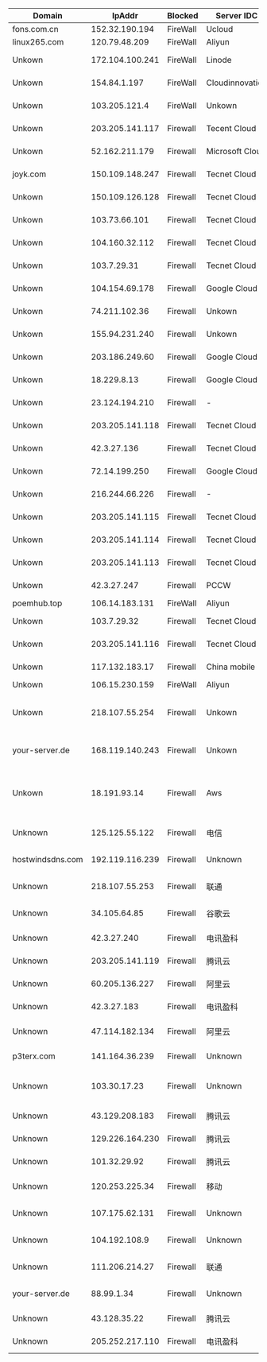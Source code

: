 
| Domain | IpAddr | Blocked | Server IDC | Location | Reason |
| --- | --- | --- | --- | --- | --- |
| fons.com.cn |  152.32.190.194 | FireWall | Ucloud | China | Crawlers |
| linux265.com | 120.79.48.209 | FireWall | Aliyun | China | Crawlers |
| Unkown | 172.104.100.241 | FireWall | Linode | Jp Tokyo | Rss Crawlers |
| Unkown | 154.84.1.197 | FireWall | Cloudinnovation | Netherlands Amsterdam | Rss Crawlers |
| Unkown | 103.205.121.4 | FireWall | Unkown | China HK | Tiny Rss Crawlers |
| Unkown | 203.205.141.117 | Firewall | Tecent Cloud | China HK | Suspected Crawlers |
| Unkown | 52.162.211.179 | Firewall | Microsoft Cloud | Us Chicago  | Suspected Crawlers |
| joyk.com | 150.109.148.247 | Firewall | Tecnet Cloud | China HK | Suspected Crawlers |
| Unkown | 150.109.126.128 | Firewall | Tecnet Cloud | China HK | Suspected Crawlers |
| Unkown | 103.73.66.101 | Firewall | Tecnet Cloud | China HK | Suspected Crawlers |
| Unkown | 104.160.32.112 | Firewall | Tecnet Cloud | China HK | Suspected Crawlers |
| Unkown | 103.7.29.31 | Firewall | Tecnet Cloud | China HK  | Suspected Crawlers |
| Unkown | 104.154.69.178 | Firewall | Google Cloud | Us  | Suspected Crawlers |
| Unkown | 74.211.102.36 | Firewall | Unkown | Us  | Tiny Rss Crawlers |
| Unkown | 155.94.231.240 | Firewall | Unkown | Us  | Tiny Rss Crawlers |
| Unkown | 203.186.249.60 | Firewall | Google Cloud | Us  | Suspected Crawlers |
| Unkown | 18.229.8.13 | Firewall | Google Cloud | Us  | Suspected Crawlers |
| Unkown | 23.124.194.210 | Firewall | - | Us  | Suspected Crawlers |
| Unkown | 203.205.141.118 | Firewall | Tecnet Cloud | China HK | Suspected Crawlers |
| Unkown | 42.3.27.136 | Firewall | Tecnet Cloud | China HK | Suspected Crawlers |
| Unkown | 72.14.199.250 | Firewall | Google Cloud | Us  | Suspected Crawlers |
| Unkown | 216.244.66.226 | Firewall | - | Us  | Suspected Crawlers |
| Unkown | 203.205.141.115 | Firewall | Tecnet Cloud | China HK | Suspected Crawlers |
| Unkown | 203.205.141.114 | Firewall | Tecnet Cloud | China HK | Suspected Crawlers |
| Unkown | 203.205.141.113 | Firewall | Tecnet Cloud | China HK | Suspected Crawlers |
| Unkown | 42.3.27.247 | Firewall | PCCW  | China HK | Suspected Crawlers |
| poemhub.top | 106.14.183.131 | FireWall | Aliyun | China | Crawlers |
| Unkown | 103.7.29.32 | Firewall | Tecnet Cloud | China HK | Suspected Crawlers |
| Unkown | 203.205.141.116 | Firewall | Tecnet Cloud | China HK | Suspected Crawlers |
| Unkown | 117.132.183.17 | Firewall | China mobile | China  | Suspected Crawlers |
| Unkown | 106.15.230.159 | FireWall | Aliyun | China | Crawlers |
| Unkown | 218.107.55.254 | Firewall | Unkown | China Guangdong Guangzhou Unicom | Suspected Crawlers |
| your-server.de | 168.119.140.243 | Firewall | Unkown | Germany Free State of Saxony | Suspected Crawlers |
| Unkown | 18.191.93.14 | Firewall | Aws | United States Ohio Dublin Amazon Cloud | Suspected Crawlers |
| Unknown | 125.125.55.122 | Firewall | 电信 | 中国 浙江 湖州 吴兴区  | rss reader|
| hostwindsdns.com | 192.119.116.239 | Firewall | Unknown| 美国 华盛顿 西雅图|  | rss reader|
| Unknown | 218.107.55.253 | Firewall | 联通 | 中国 广东 广州  |  Suspected Crawlers|
| Unknown | 34.105.64.85 | Firewall | 谷歌云 |美国 俄勒冈 达尔斯 | rss reader|
| Unknown | 42.3.27.240 | Firewall | 电讯盈科 |中国 香港  | Suspected Crawlers|
| Unknown | 203.205.141.119 | Firewall | 腾讯云 | 中国 香港  | Suspected Crawlers|
| Unknown | 60.205.136.227 | Firewall |  阿里云 |中国 北京  |  Suspected Crawlers|
| Unknown | 42.3.27.183 | Firewall |电讯盈科 | 中国 香港 | Suspected Crawlers|
| Unknown | 47.114.182.134 | Firewall | 阿里云|中国 浙江 杭州 | Suspected Crawlers|
| p3terx.com | 141.164.36.239 | Firewall | Unknown | 韩国 首尔 | Suspected Crawlers|
| Unknown | 103.30.17.23 | Firewall | Unknown | 美国 加利福尼亚 洛杉矶 rss reader|
| Unknown | 43.129.208.183 | Firewall | 腾讯云 | 中国 香港  |Suspected Crawlers|
| Unknown | 129.226.164.230 | Firewall | 腾讯云 |中国 香港 |Suspected Crawlers|
| Unknown | 101.32.29.92 | Firewall | 腾讯云 |中国 香港 |Suspected Crawlers|
| Unknown | 120.253.225.34 | Firewall | 移动 |中国 上海 上海  |Suspected Crawlers|
| Unknown | 107.175.62.131 | Firewall |  Unknown | 美国 加利福尼亚 洛杉矶 |rss reader|
| Unknown | 104.192.108.9 | Firewall | Unknown | 美国 加利福尼亚 洛杉矶 |Suspected Crawlers|
| Unknown | 111.206.214.27 | Firewall | 联通 |中国 北京 海淀  |Suspected Crawlers|
| your-server.de | 88.99.1.34 | Firewall | Unknown |德国 萨克森自由州 |Suspected Crawlers|
| Unknown | 43.128.35.22 | Firewall | 腾讯云 |中国 香港  |Suspected Crawlers|
| Unknown | 205.252.217.110 | Firewall | 电讯盈科 |中国 香港  |Suspected Crawlers|

